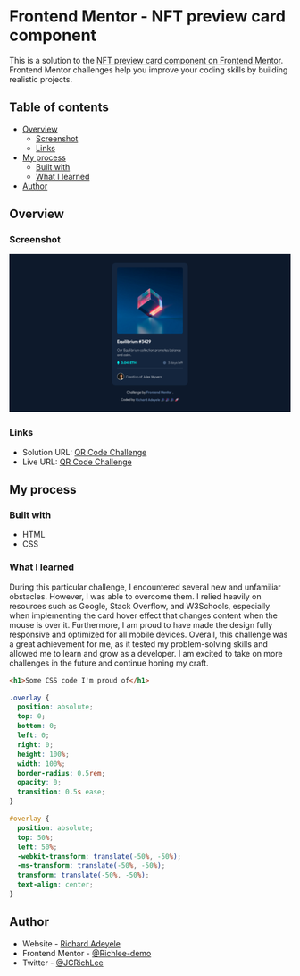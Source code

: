 # Frontend Mentor - NFT preview card component

This is a solution to the [NFT preview card component on Frontend Mentor](https://www.frontendmentor.io/challenges/four-card-feature-section-weK1eFYK/hub). Frontend Mentor challenges help you improve your coding skills by building realistic projects.

## Table of contents

- [Overview](#overview)
  - [Screenshot](#screenshot)
  - [Links](#links)
- [My process](#my-process)
  - [Built with](#built-with)
  - [What I learned](#what-i-learned)
- [Author](#author)

## Overview

### Screenshot

![Screenshot](./assets/images/screenshot.png)

### Links

- Solution URL: [QR Code Challenge](https://github.com/Richlee-demo/nftpc/blob/main/index.html)
- Live URL: [QR Code Challenge](https://richlee-demo.github.io/nftpc/)

## My process

### Built with

- HTML
- CSS

### What I learned

During this particular challenge, I encountered several new and unfamiliar obstacles. However, I was able to overcome them. I relied heavily on resources such as Google, Stack Overflow, and W3Schools, especially when implementing the card hover effect that changes content when the mouse is over it. Furthermore, I am proud to have made the design fully responsive and optimized for all mobile devices. Overall, this challenge was a great achievement for me, as it tested my problem-solving skills and allowed me to learn and grow as a developer. I am excited to take on more challenges in the future and continue honing my craft.

```html
<h1>Some CSS code I'm proud of</h1>
```

```css
.overlay {
  position: absolute;
  top: 0;
  bottom: 0;
  left: 0;
  right: 0;
  height: 100%;
  width: 100%;
  border-radius: 0.5rem;
  opacity: 0;
  transition: 0.5s ease;
}
```

```css
#overlay {
  position: absolute;
  top: 50%;
  left: 50%;
  -webkit-transform: translate(-50%, -50%);
  -ms-transform: translate(-50%, -50%);
  transform: translate(-50%, -50%);
  text-align: center;
}
```
## Author

- Website - [Richard Adeyele](https://app.uxcel.com/ux/LMA2N5TROOXQ)
- Frontend Mentor - [@Richlee-demo](https://www.frontendmentor.io/profile/Richlee-demo)
- Twitter - [@JCRichLee](https://www.twitter.com/JCRichLee)
